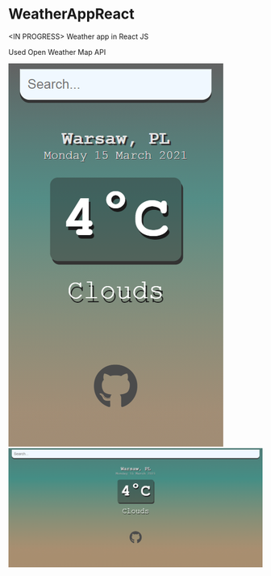 # WeatherAppReact
&lt;IN PROGRESS> Weather app in React JS

Used Open Weather Map API

![](./Screenshots/mobile.png)
![](./Screenshots/desktop.png)	